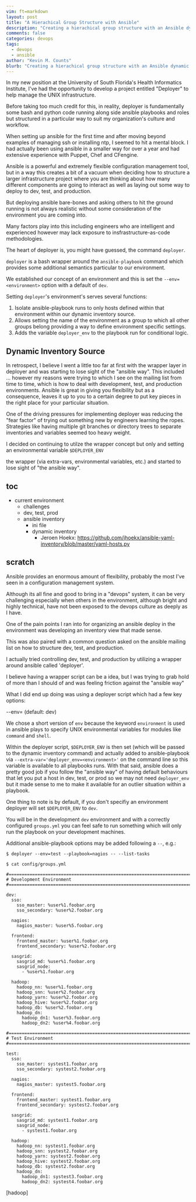 ```yaml
---
vim: ft=markdown
layout: post
title: "A Hierachical Group Structure with Ansible"
description: "Creating a hierachical group structure with an Ansible dynamic inventory source"
comments: false
categories: devops
tags:
  - devops
  - ansible
author: "Kevin M. Counts"
blurb: "Creating a hierachical group structure with an Ansible dynamic inventory source"
---
```


In my new position at the University of South Florida's Health Informatics Institute,
I've had the opportunity to develop a project entitled "Deployer" to help manage the
UNIX infrastructure.

Before taking too much credit for this, in reality, deployer is fundamentally
some bash and python code running along side ansible playbooks and roles
but structured in a particular way to suit my organization's culture and workflow.

When setting up ansible for the first time and after moving beyond
examples of managing ssh or installing ntp, I seemed to hit a mental block.
I had actually been using ansible in a smaller way for over a year and had
extensive experience with Puppet, Chef and CFengine.

Ansible is a powerful and extremely flexible configuration management tool,
but in a way this creates a bit of a vacuum when deciding how to structure
a larger infrastructure project where you are thinking about how many different
components are going to interact as well as laying out some way to deploy to dev, test, and production.

But deploying ansible bare-bones and asking others to hit the ground running is not always realistic without some consideration of the environment you are coming into.

Many factors play into this including engineers who are intelligent and experienced however may lack exposure to insfrastructure-as-code methodologies.

The heart of deployer is, you might have guessed, the command `deployer`.

`deployer` is a bash wrapper around the `ansible-playbook` command which provides
some additional semantics particular to our environment.

We established our concept of an environment and this is set the `--env=<environment>` option
with a default of `dev`.

Setting `deployer`'s environment's serves several functions:

  1. Isolate ansible-playbook runs to only hosts defined within that environment within our dynamic inventory source.
  1. Allows setting the name of the environment as a group to which all other groups belong providing
     a way to define environment specific settings.
  1. Adds the variable `deployer_env` to the playbook run for conditional logic.


## Dynamic Inventory Source

In retrospect, I believe I went a little too far at first with the wrapper layer in deployer
and was starting to lose sight of the "ansible way". This included ... however my reasons
were trying to which I see on the mailing list from time to time, which is how to deal
with development, test, and production environments. Ansible is great in giving you flexibility
but as a consequence, leaves it up to you to a certain degree to put key pieces in
the right place for your particular situation.

One of the driving pressures for implementing deployer was reducing the "fear factor"
of trying out something new by engineers learning the ropes. Strategies like having multiple
git branches or directory trees to separate inventories and variables seemed too heavy weight.

I decided on continuing to utilze the wrapper concept but only and setting an environmental variable `$DEPLOYER_ENV`




the wrapper (via extra-vars, environmental variables, etc.) and started to lose sight of "the
ansible way".




## toc

  - current environment
    - challenges
    - dev, test, prod
    - ansible inventory
      - ini file
      - dynamic inventory
        - Jeroen Hoekx: https://github.com/jhoekx/ansible-yaml-inventory/blob/master/yaml-hosts.py



## scratch


Ansible provides an enormous amount of flexibility, probably the most I've seen in a configuration management system.

Although its all fine and good to bring in a "devops" system, it can be very challenging especially when others
in the environment, although bright and highly technical, have not been exposed to the devops culture as deeply
as I have.

One of the pain points I ran into for organizing an ansible deploy in the environment was developing an
inventory view that made sense.

This was also paired with a common question asked on the ansible mailing list on how to structure dev, test, and production.

I actually tried controlling dev, test, and production by utilizing a wrapper around ansible called 'deployer'.

I believe having a wrapper script can be a idea, but I was trying to grab hold of more than I should of and
was feeling friction against the "ansible way"

What I did end up doing was using a deployer script which had a few key options:

  --env=<environment> (default: dev)

We chose a short version of `env` because the  keyword `environment` is used in
ansible plays to specify UNIX environmental variables for modules like `command` and `shell`.

Within the deployer script, `$DEPLOYER_ENV` is then set (which will be passed to the dynamic
inventory command) and actually added to ansible-playbook
via `--extra-var='deployer_env=<environment>'` on the command line so this variable is available
to all playbooks runs. With that said, ansible does a pretty good job if you follow the
"ansible way" of having default behaviours that let you put a host in dev, test, or prod
so we may not need `deployer_env` but it made sense to me to make it available for an outlier situation
within a playbook.

One thing to note is by default, if you don't specifiy an environment deployer will
set `$DEPLOYER_ENV` to `dev`.

You will be in the development `dev` environment and with a correctly configured `groups.yml` you can feel safe to run something
which will only run the playbook on your development machines.

Additional ansible-playbook options may be added following a `--`, e.g.:

    $ deployer --env=test --playbook=nagios -- --list-tasks

    $ cat config/groups.yml

    #========================================================================
    # Development Environment
    #========================================================================

    dev:
      sso:
        sso_master: %user%1.foobar.org
        sso_secondary: %user%2.foobar.org

      nagios:
        nagios_master: %user%5.foobar.org

      frontend:
        frontend_master: %user%1.foobar.org
        frontend_secondary: %user%2.foobar.org

      sasgrid:
        sasgrid_md: %user%1.foobar.org
        sasgrid_node:
          - %user%1.foobar.org

      hadoop:
        hadoop_nn: %user%1.foobar.org
        hadoop_snn: %user%2.foobar.org
        hadoop_yarn: %user%2.foobar.org
        hadoop_hive: %user%2.foobar.org
        hadoop_db: %user%2.foobar.org
        hadoop_dn:
          hadoop_dn1: %user%3.foobar.org
          hadoop_dn2: %user%4.foobar.org

    #========================================================================
    # Test Environment
    #========================================================================

    test:
      sso:
        sso_master: systest1.foobar.org
        sso_secondary: systest2.foobar.org

      nagios:
        nagios_master: systest5.foobar.org

      frontend:
        frontend_master: systest1.foobar.org
        frontend_secondary: systest2.foobar.org

      sasgrid:
        sasgrid_md: systest1.foobar.org
        sasgrid_node:
          - systest1.foobar.org

      hadoop:
        hadoop_nn: systest1.foobar.org
        hadoop_snn: systest2.foobar.org
        hadoop_yarn: systest2.foobar.org
        hadoop_hive: systest2.foobar.org
        hadoop_db: systest2.foobar.org
        hadoop_dn:
          hadoop_dn1: systest3.foobar.org
          hadoop_dn2: systest4.foobar.org

[hadoop]


